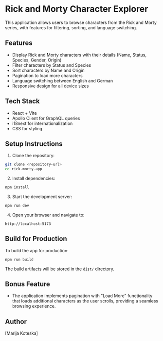 # Rick and Morty Character Explorer

This application allows users to browse characters from the Rick and Morty series, with features for filtering, sorting, and language switching.

## Features

- Display Rick and Morty characters with their details (Name, Status, Species, Gender, Origin)
- Filter characters by Status and Species
- Sort characters by Name and Origin
- Pagination to load more characters
- Language switching between English and German
- Responsive design for all device sizes

## Tech Stack

- React + Vite
- Apollo Client for GraphQL queries
- i18next for internationalization
- CSS for styling

## Setup Instructions

1. Clone the repository:

```bash
git clone <repository-url>
cd rick-morty-app
```

2. Install dependencies:

```bash
npm install
```

3. Start the development server:

```bash
npm run dev
```

4. Open your browser and navigate to:

```
http://localhost:5173
```

## Build for Production

To build the app for production:

```bash
npm run build
```

The build artifacts will be stored in the `dist/` directory.

## Bonus Feature

- The application implements pagination with "Load More" functionality that loads additional characters as the user scrolls, providing a seamless browsing experience.

## Author

[Marija Koteska]

